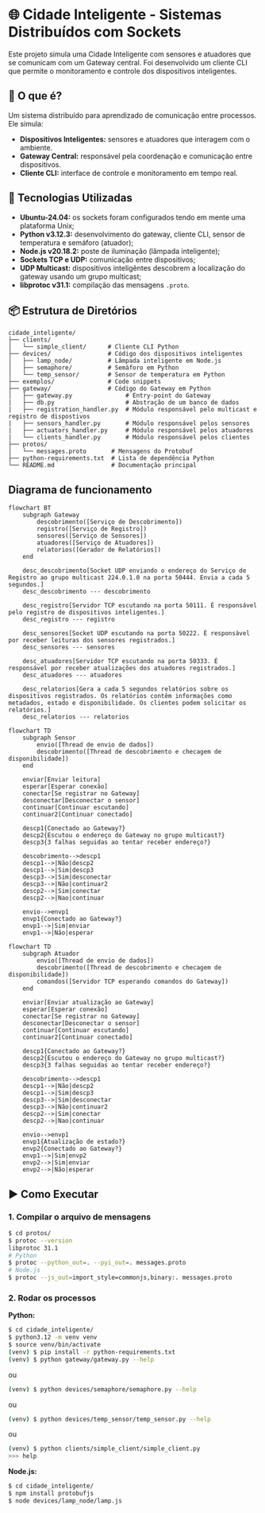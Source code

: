 # 🌐 Cidade Inteligente - Sistemas Distribuídos com Sockets
Este projeto simula uma Cidade Inteligente com sensores e atuadores que se comunicam com um Gateway central. Foi desenvolvido um cliente CLI que permite o monitoramento e controle dos dispositivos inteligentes.


## 🧠 O que é?

Um sistema distribuído para aprendizado de comunicação entre processos. Ele simula:

- **Dispositivos Inteligentes:** sensores e atuadores que interagem com o ambiente.
- **Gateway Central:** responsável pela coordenação e comunicação entre dispositivos.
- **Cliente CLI:** interface de controle e monitoramento em tempo real.

## 🔧 Tecnologias Utilizadas

- **Ubuntu-24.04:** os sockets foram configurados tendo em mente uma plataforma Unix;
- **Python v3.12.3:** desenvolvimento do gateway, cliente CLI, sensor de temperatura e semáforo (atuador);
- **Node.js v20.18.2:** poste de iluminação (lâmpada inteligente);
- **Sockets TCP e UDP:** comunicação entre dispositivos;
- **UDP Multicast:** dispositivos inteligêntes descobrem a localização do gateway usando um grupo multicast;
- **libprotoc v31.1:** compilação das mensagens `.proto`.

## 📦 Estrutura de Diretórios

```
cidade_inteligente/
├── clients/
│   └── simple_client/      # Cliente CLI Python
├── devices/                # Código dos dispositivos inteligentes
│   ├── lamp_node/          # Lâmpada inteligente em Node.js
│   ├── semaphore/          # Semáforo em Python
│   └── temp_sensor/        # Sensor de temperatura em Python
├── exemplos/               # Code snippets
├── gateway/                # Código do Gateway em Python
│   ├── gateway.py               # Entry-point do Gateway
|   ├── db.py                    # Abstração de um banco de dados
|   ├── registration_handler.py  # Módulo responsável pelo multicast e registro de dispostivos
|   ├── sensors_handler.py       # Módulo responsável pelos sensores
|   ├── actuators_handler.py     # Módulo responsável pelos atuadores
|   └── clients_handler.py       # Módulo responsável pelos clientes
├── protos/                 
│   └── messages.proto       # Mensagens do Protobuf
├── python-requirements.txt  # Lista de dependência Python
└── README.md                # Documentação principal
```

## Diagrama de funcionamento
```mermaid
flowchart BT
    subgraph Gateway
        descobrimento([Serviço de Descobrimento])
        registro([Serviço de Registro])
        sensores([Serviço de Sensores])
        atuadores([Serviço de Atuadores])
        relatorios([Gerador de Relatórios])
    end

    desc_descobrimento[Socket UDP enviando o endereço do Serviço de Registro ao grupo multicast 224.0.1.0 na porta 50444. Envia a cada 5 segundos.]
    desc_descobrimento --- descobrimento

    desc_registro[Servidor TCP escutando na porta 50111. É responsável pelo registro de dispositivos inteligentes.]
    desc_registro --- registro

    desc_sensores[Socket UDP escutando na porta 50222. É responsável por receber leituras dos sensores registrados.]
    desc_sensores --- sensores

    desc_atuadores[Servidor TCP escutando na porta 50333. É responsável por receber atualizações dos atuadores registrados.]
    desc_atuadores --- atuadores

    desc_relatorios[Gera a cada 5 segundos relatórios sobre os dispositivos registrados. Os relatórios contêm informações como metadados, estado e disponibilidade. Os clientes podem solicitar os relatórios.]
    desc_relatorios --- relatorios
```

```mermaid
flowchart TD
    subgraph Sensor
        envio([Thread de envio de dados])
        descobrimento([Thread de descobrimento e checagem de disponibilidade])
    end

    enviar[Enviar leitura]
    esperar[Esperar conexão]
    conectar[Se registrar no Gateway]
    desconectar[Desconectar o sensor]
    continuar[Continuar escutando]
    continuar2[Continuar conectado]

    descp1{Conectado ao Gateway?}
    descp2{Escutou o endereço do Gateway no grupo multicast?}
    descp3{3 falhas seguidas ao tentar receber endereço?}

    descobrimento-->descp1
    descp1-->|Não|descp2
    descp1-->|Sim|descp3
    descp3-->|Sim|desconectar
    descp3-->|Não|continuar2
    descp2-->|Sim|conectar
    descp2-->|Nao|continuar

    envio-->envp1
    envp1{Conectado ao Gateway?}
    envp1-->|Sim|enviar
    envp1-->|Não|esperar
```

```mermaid
flowchart TD
    subgraph Atuador
        envio([Thread de envio de dados])
        descobrimento([Thread de descobrimento e checagem de disponibilidade])
        comandos([Servidor TCP esperando comandos do Gateway])
    end

    enviar[Enviar atualização ao Gateway]
    esperar[Esperar conexão]
    conectar[Se registrar no Gateway]
    desconectar[Desconectar o sensor]
    continuar[Continuar escutando]
    continuar2[Continuar conectado]

    descp1{Conectado ao Gateway?}
    descp2{Escutou o endereço do Gateway no grupo multicast?}
    descp3{3 falhas seguidas ao tentar receber endereço?}

    descobrimento-->descp1
    descp1-->|Não|descp2
    descp1-->|Sim|descp3
    descp3-->|Sim|desconectar
    descp3-->|Não|continuar2
    descp2-->|Sim|conectar
    descp2-->|Nao|continuar

    envio-->envp1
    envp1{Atualização de estado?}
    envp2{Conectado ao Gateway?}
    envp1-->|Sim|envp2
    envp2-->|Sim|enviar
    envp2-->|Não|esperar
```

## ▶️ Como Executar

### 1. Compilar o arquivo de mensagens

```bash
$ cd protos/
$ protoc --version
libprotoc 31.1
# Python
$ protoc --python_out=. --pyi_out=. messages.proto
# Node.js
$ protoc --js_out=import_style=commonjs,binary:. messages.proto
```

### 2. Rodar os processos

**Python:**
```bash
$ cd cidade_inteligente/
$ python3.12 -m venv venv
$ source venv/bin/activate
(venv) $ pip install -r python-requirements.txt
(venv) $ python gateway/gateway.py --help
```
ou
```bash
(venv) $ python devices/semaphore/semaphore.py --help
```
ou
```bash
(venv) $ python devices/temp_sensor/temp_sensor.py --help
```
ou
```bash
(venv) $ python clients/simple_client/simple_client.py
>>> help
```

**Node.js:**
```bash
$ cd cidade_inteligente/
$ npm install protobufjs
$ node devices/lamp_node/lamp.js
```
